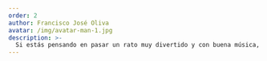 ```yaml
---
order: 2
author: Francisco José Oliva
avatar: /img/avatar-man-1.jpg
description: >-
  Si estás pensando en pasar un rato muy divertido y con buena música, y bien interpretada! Este es el grupo idóneo! He podido disfrutar de ellos en ferias y alguna que otra boda! Los mejores! Y formalidad 10! Espero que llegen muy lejos!
---
```

